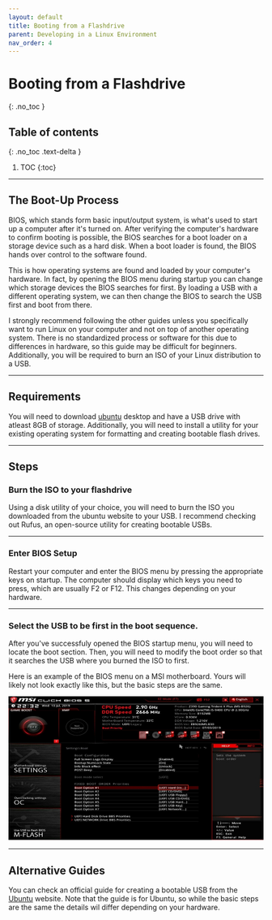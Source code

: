 ```yaml
---
layout: default
title: Booting from a Flashdrive
parent: Developing in a Linux Environment
nav_order: 4
---
```


# Booting from a Flashdrive
{: .no_toc }

## Table of contents
{: .no_toc .text-delta }

1. TOC
{:toc}

---

## The Boot-Up Process

BIOS, which stands form basic input/output system, is what's used to start up a computer after it's turned on. After verifying the computer's hardware to confirm booting is possible, the BIOS searches for a boot loader on a storage device such as a hard disk. When a boot loader is found, the BIOS hands over control to the software found. 

This is how operating systems are found and loaded by your computer's hardware. In fact, by opening the BIOS menu during startup you can change which storage devices the BIOS searches for first. By loading a USB with a different operating system, we can then change the BIOS to search the USB first and boot from there.

I strongly recommend following the other guides unless you specifically want to run Linux on your computer and not on top of another operating system. There is no standardized process or software for this due to differences in hardware, so this guide may be difficult for beginners. Additionally, you will be required to burn an ISO of your Linux distribution to a USB.

---

## Requirements

You will need to download [ubuntu] desktop and have a USB drive with atleast 8GB of storage. Additionally, you will need to install a utility for your existing operating system for formatting and creating bootable flash drives.

---

## Steps

### Burn the ISO to your flashdrive

Using a disk utility of your choice, you will need to burn the ISO you downloaded from the ubuntu website to your USB. I recommend checking out Rufus, an open-source utility for creating bootable USBs. 

---

### Enter BIOS Setup

Restart your computer and enter the BIOS menu by pressing the appropriate keys on startup. The computer should display which keys you need to press, which are usually F2 or F12. This changes depending on your hardware.

---

### Select the USB to be first in the boot sequence. 

After you've successfuly opened the BIOS startup menu, you will need to locate the boot section. Then, you will need to modify the boot order so that it searches the USB where you burned the ISO to first. 

Here is an example of the BIOS menu on a MSI motherboard. Yours will likely not look exactly like this, but the basic steps are the same. 

![](../../assets/boot_priority.jpg)

---

## Alternative Guides

You can check an official guide for creating a bootable USB from the [Ubuntu] website. Note that the guide is for Ubuntu, so while the basic steps are the same the details wil differ depending on your hardware. 

[Ubuntu]: https://ubuntu.com/tutorials/create-a-usb-stick-on-ubuntu#1-overview
[ubuntu]: https://ubuntu.com/download/desktop
